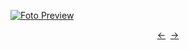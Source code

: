 [![Foto Preview](preview/n320.avif)](https://20essentials.github.io/project-000-320)

<div align="center" style="display: flex; justify-content: center;">
  <a  href="https://github.com/20essentials/project-000-319" target="_blank">&#8592;</a>
  &nbsp;&nbsp;
  <a  href="https://github.com/20essentials/project-000-321" target="_blank">&#8594;</a>
</div>
